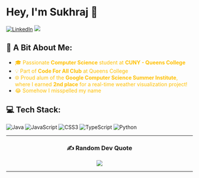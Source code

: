 # Hey, I'm Sukhraj 👋 

[![LinkedIn](https://img.shields.io/badge/LinkedIn-%230077B5.svg?logo=linkedin&logoColor=white)](https://linkedin.com/in/ghumansukhra)  [![](https://visitcount.itsvg.in/api?id=sukrajghu&icon=7&color=2)](https://visitcount.itsvg.in)

## 🌱 A Bit About Me:
- <span style="color: #FFBF00;">🎓 Passionate **Computer Science** student at **CUNY - Queens College**</span>
- <span style="color: #FFBF00;">💡 Part of **Code For All Club** at Queens College</span>
- <span style="color: #FFBF00;">🌐 Proud alum of the **Google Computer Science Summer Institute**, where I earned **2nd place** for a real-time weather visualization project!</span>
- <span style="color: #FFBF00;">😂 Somehow I misspelled my name</span>

## 💻 Tech Stack:
![Java](https://img.shields.io/badge/java-%23ED8B00.svg?style=flat&logo=openjdk&logoColor=white) ![JavaScript](https://img.shields.io/badge/javascript-%23323330.svg?style=flat&logo=javascript&logoColor=%23F7DF1E) ![CSS3](https://img.shields.io/badge/css3-%231572B6.svg?style=flat&logo=css3&logoColor=white) ![TypeScript](https://img.shields.io/badge/typescript-%23007ACC.svg?style=flat&logo=typescript&logoColor=white) ![Python](https://img.shields.io/badge/python-3670A0?style=flat&logo=python&logoColor=ffdd54)

<!-- 
# 📊 GitHub Stats:
![](https://github-readme-stats.vercel.app/api?username=sukrajghu&theme=great-gatsby&hide_border=false&include_all_commits=false&count_private=true)<br/>
![](https://github-readme-streak-stats.herokuapp.com/?user=sukrajghu&theme=great-gatsby&hide_border=false)<br/>
![](https://github-readme-stats.vercel.app/api/top-langs/?username=sukrajghu&theme=great-gatsby&hide_border=false&include_all_commits=false&count_private=true&layout=compact) 
-->

---

<div align="center">

### ✍️ Random Dev Quote
![](https://quotes-github-readme.vercel.app/api?type=vetical&theme=gruvbox)

</div>

---
